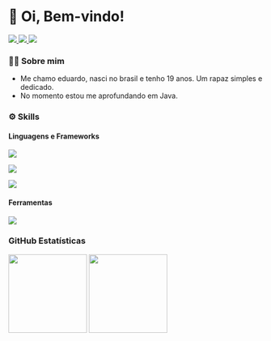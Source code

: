 <h1> 👋 Oi, Bem-vindo! </h1>

<p >
  <a href="https://www.linkedin.com/in/eduardo-braga-aa0aa922b/">
    <img src="https://img.shields.io/badge/-Linkedin-%230077B5?style=for-the-badge&logo=linkedin&logoColor=white" >
  </a>
    <a href="https://eusoueduardobraga.vercel.app/">
    <img src="https://img.shields.io/badge/Portfólio-4285F4?style=for-the-badge&amp;logo=read-the-docs&amp;logoColor=white">
  </a>
  <a href="mailto:eduardo.braga467@gmail.com">
    <img src="https://img.shields.io/badge/Gmail-D14836?style=for-the-badge&logo=gmail&logoColor=white" >
  </a>
</p>

### 🙋‍♂️ Sobre mim

- Me chamo eduardo, nasci no brasil e tenho 19 anos. Um rapaz simples e dedicado. 
- No momento estou me aprofundando em Java.

### ⚙ Skills
#### Linguagens e Frameworks
<p>
  <a href="https://skillicons.dev">
    <img src="https://skillicons.dev/icons?i=java,javascript,typescript,python" />
  </a>
</p>
<p>
  <a href="https://skillicons.dev">
    <img src="https://skillicons.dev/icons?i=nodejs,react,bootstrap" />
  </a>
</p>
<p>
  <a href="https://skillicons.dev">
    <img src="https://skillicons.dev/icons?i=html,css," />
  </a>
</p>

#### Ferramentas
<p>
  <a href="https://skillicons.dev">
    <img src="https://skillicons.dev/icons?i=git,github,eclipse,vscode,vite" />
  </a>
</p>

<h3>GitHub Estatísticas</h3>

<div style="display: inline_block">
  <img height="155px" src="https://github-readme-stats.vercel.app/api?username=EduuBraga&show_icons=true&theme=tokyonight">  
  <img height="155px" src="https://github-readme-stats.vercel.app/api/top-langs/?username=EduuBraga&layout=compact&theme=tokyonight">
</div>
